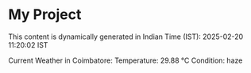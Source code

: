 # My Project

This content is dynamically generated in Indian Time (IST): 2025-02-20 11:20:02 IST


Current Weather in Coimbatore:
Temperature: 29.88 °C
Condition: haze
